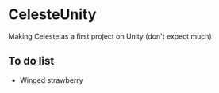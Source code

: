 # CelesteUnity
 
Making Celeste as a first project on Unity (don't expect much)

## To do list

- Winged strawberry
